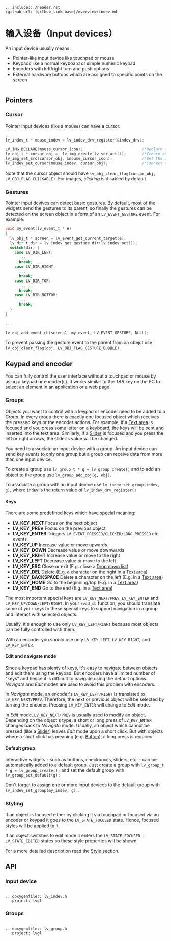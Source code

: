 ```eval_rst
.. include:: /header.rst 
:github_url: |github_link_base|/overview/indev.md
```
# 输入设备（Input devices）

An input device usually means:
- Pointer-like input device like touchpad or mouse
- Keypads like a normal keyboard or simple numeric keypad
- Encoders with left/right turn and push options
- External hardware buttons which are assigned to specific points on the screen


``` important:: Before reading further, please read the [Porting](/porting/indev) section of Input devices
```

## Pointers

### Cursor

Pointer input devices (like a mouse) can have a cursor.

```c
...
lv_indev_t * mouse_indev = lv_indev_drv_register(&indev_drv);

LV_IMG_DECLARE(mouse_cursor_icon);                          /*Declare the image source.*/
lv_obj_t * cursor_obj =  lv_img_create(lv_scr_act());       /*Create an image object for the cursor */
lv_img_set_src(cursor_obj, &mouse_cursor_icon);             /*Set the image source*/
lv_indev_set_cursor(mouse_indev, cursor_obj);               /*Connect the image  object to the driver*/
```

Note that the cursor object should have `lv_obj_clear_flag(cursor_obj, LV_OBJ_FLAG_CLICKABLE)`.
For images, *clicking* is disabled by default.

### Gestures
Pointer input devives can detect basic gestures. By default, most of the widgets send the gestures to its parent, so finally the gestures can be detected on the screen object in a form of an `LV_EVENT_GESTURE` event. For example:

```c
void my_event(lv_event_t * e)
{
  lv_obj_t * screen = lv_event_get_current_target(e);
  lv_dir_t dir = lv_indev_get_gesture_dir(lv_indev_act());
  switch(dir) {
    case LV_DIR_LEFT:
      ...
      break;
    case LV_DIR_RIGHT:
      ...
      break;
    case LV_DIR_TOP:
      ...
      break;
    case LV_DIR_BOTTOM:
      ...
      break;
  }
}

...

lv_obj_add_event_cb(screen1, my_event, LV_EVENT_GESTURE, NULL);
```

To prevent passing the gesture event to the parent from an obejct use `lv_obj_clear_flag(obj, LV_OBJ_FLAG_GESTURE_BUBBLE)`.

## Keypad and encoder

You can fully control the user interface without a touchpad or mouse by using a keypad or encoder(s). It works similar to the *TAB* key on the PC to select an element in an application or a web page.

### Groups

Objects you want to control with a keypad or encoder need to be added to a *Group*.
In every group there is exactly one focused object which receives the pressed keys or the encoder actions.
For example, if a [Text area](/widgets/core/textarea) is focused and you press some letter on a keyboard, the keys will be sent and inserted into the text area.
Similarly, if a [Slider](/widgets/core/slider) is focused and you press the left or right arrows, the slider's value will be changed.

You need to associate an input device with a group. An input device can send key events to only one group but a group can receive data from more than one input device.

To create a group use `lv_group_t * g = lv_group_create()` and to add an object to the group use `lv_group_add_obj(g, obj)`.

To associate a group with an input device use `lv_indev_set_group(indev, g)`, where `indev` is the return value of `lv_indev_drv_register()`

#### Keys
There are some predefined keys which have special meaning:
- **LV_KEY_NEXT** Focus on the next object
- **LV_KEY_PREV** Focus on the previous object
- **LV_KEY_ENTER** Triggers `LV_EVENT_PRESSED/CLICKED/LONG_PRESSED` etc. events
- **LV_KEY_UP** Increase value or move upwards
- **LV_KEY_DOWN** Decrease value or move downwards
- **LV_KEY_RIGHT** Increase value or move to the right
- **LV_KEY_LEFT** Decrease value or move to the left
- **LV_KEY_ESC**  Close or exit (E.g. close a [Drop down list](/widgets/core/dropdown))
- **LV_KEY_DEL**  Delete (E.g. a character on the right in a [Text area](/widgets/core/textarea))
- **LV_KEY_BACKSPACE** Delete a character on the left (E.g. in a [Text area](/widgets/core/textarea))
- **LV_KEY_HOME** Go to the beginning/top (E.g. in a [Text area](/widgets/core/textarea))
- **LV_KEY_END** Go to the end (E.g. in a [Text area](/widgets/core/textarea))

The most important special keys are `LV_KEY_NEXT/PREV`, `LV_KEY_ENTER` and `LV_KEY_UP/DOWN/LEFT/RIGHT`.
In your `read_cb` function, you should translate some of your keys to these special keys to support navigation in a group and interact with selected objects.

Usually, it's enough to use only `LV_KEY_LEFT/RIGHT` because most objects can be fully controlled with them.

With an encoder you should use only `LV_KEY_LEFT`, `LV_KEY_RIGHT`, and `LV_KEY_ENTER`.

#### Edit and navigate mode

Since a keypad has plenty of keys, it's easy to navigate between objects and edit them using the keypad. But encoders have a limited number of "keys" and hence it is difficult to navigate using the default options. *Navigate* and *Edit* modes are used to avoid this problem with encoders.

In *Navigate* mode, an encoder's `LV_KEY_LEFT/RIGHT` is translated to `LV_KEY_NEXT/PREV`. Therefore, the next or previous object will be selected by turning the encoder.
Pressing `LV_KEY_ENTER` will change to *Edit* mode.

In *Edit* mode, `LV_KEY_NEXT/PREV` is usually used to modify an object.
Depending on the object's type, a short or long press of `LV_KEY_ENTER` changes back to *Navigate* mode.
Usually, an object which cannot be pressed (like a [Slider](/widgets/core/slider)) leaves *Edit* mode upon a short click. But with objects where a short click has meaning (e.g. [Button](/widgets/core/btn)), a long press is required.

#### Default group
Interactive widgets - such as buttons, checkboxes, sliders, etc. - can be automatically added to a default group.
Just create a group with `lv_group_t * g = lv_group_create();` and set the default group with `lv_group_set_default(g);`

Don't forget to assign one or more input devices to the default group with ` lv_indev_set_group(my_indev, g);`.

### Styling

If an object is focused either by clicking it via touchpad or focused via an encoder or keypad it goes to the `LV_STATE_FOCUSED` state. Hence, focused styles will be applied to it. 

If an object switches to edit mode it enters the `LV_STATE_FOCUSED | LV_STATE_EDITED` states so these style properties will be shown. 

For a more detailed description read the [Style](https://docs.lvgl.io/v7/en/html/overview/style.html) section.

## API


### Input device

```eval_rst

.. doxygenfile:: lv_indev.h
  :project: lvgl

```

### Groups

```eval_rst

.. doxygenfile:: lv_group.h
  :project: lvgl

```
